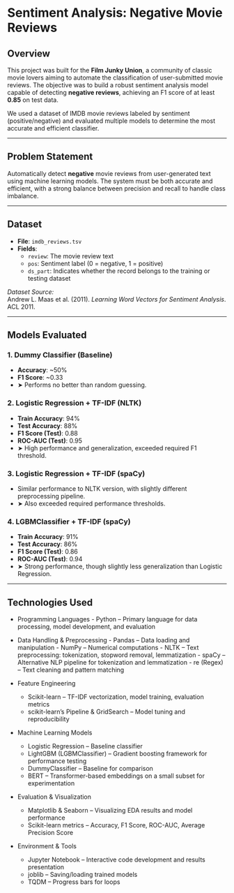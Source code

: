 # Sentiment Analysis: Negative Movie Reviews

## Overview
This project was built for the **Film Junky Union**, a community of classic movie lovers aiming to automate the classification of user-submitted movie reviews. The objective was to build a robust sentiment analysis model capable of detecting **negative reviews**, achieving an F1 score of at least **0.85** on test data.

We used a dataset of IMDB movie reviews labeled by sentiment (positive/negative) and evaluated multiple models to determine the most accurate and efficient classifier.

---

## Problem Statement
Automatically detect **negative** movie reviews from user-generated text using machine learning models. The system must be both accurate and efficient, with a strong balance between precision and recall to handle class imbalance.

---

## Dataset
- **File**: `imdb_reviews.tsv`
- **Fields**:
  - `review`: The movie review text
  - `pos`: Sentiment label (0 = negative, 1 = positive)
  - `ds_part`: Indicates whether the record belongs to the training or testing dataset

*Dataset Source:*  
Andrew L. Maas et al. (2011). *Learning Word Vectors for Sentiment Analysis*. ACL 2011.

---


## Models Evaluated

### 1. **Dummy Classifier (Baseline)**
- **Accuracy**: ~50%
- **F1 Score**: ~0.33
- ➤ Performs no better than random guessing.

### 2. **Logistic Regression + TF-IDF (NLTK)**
- **Train Accuracy**: 94%
- **Test Accuracy**: 88%
- **F1 Score (Test)**: 0.88
- **ROC-AUC (Test)**: 0.95
- ➤ High performance and generalization, exceeded required F1 threshold.

### 3. **Logistic Regression + TF-IDF (spaCy)**
- Similar performance to NLTK version, with slightly different preprocessing pipeline.
- ➤ Also exceeded required performance thresholds.

### 4. **LGBMClassifier + TF-IDF (spaCy)**
- **Train Accuracy**: 91%
- **Test Accuracy**: 86%
- **F1 Score (Test)**: 0.86
- **ROC-AUC (Test)**: 0.94
- ➤ Strong performance, though slightly less generalization than Logistic Regression.

---

## Technologies Used
- Programming Languages
      - Python – Primary language for data processing, model development, and evaluation

- Data Handling & Preprocessing
      - Pandas – Data loading and manipulation
      - NumPy – Numerical computations
      - NLTK – Text preprocessing: tokenization, stopword removal, lemmatization
      - spaCy – Alternative NLP pipeline for tokenization and lemmatization
      - re (Regex) – Text cleaning and pattern matching

- Feature Engineering
     - Scikit-learn – TF-IDF vectorization, model training, evaluation metrics
     - scikit-learn’s Pipeline & GridSearch – Model tuning and reproducibility

- Machine Learning Models
     - Logistic Regression – Baseline classifier
     - LightGBM (LGBMClassifier) – Gradient boosting framework for performance testing
     - DummyClassifier – Baseline for comparison
     - BERT – Transformer-based embeddings on a small subset for experimentation

- Evaluation & Visualization
    - Matplotlib & Seaborn – Visualizing EDA results and model performance
    - Scikit-learn metrics – Accuracy, F1 Score, ROC-AUC, Average Precision Score

- Environment & Tools
    - Jupyter Notebook – Interactive code development and results presentation
    - joblib – Saving/loading trained models
    - TQDM – Progress bars for loops



